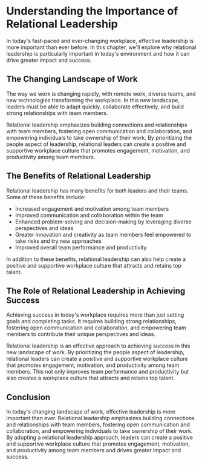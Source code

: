 Understanding the Importance of Relational Leadership
==============================================================================

In today's fast-paced and ever-changing workplace, effective leadership is more important than ever before. In this chapter, we'll explore why relational leadership is particularly important in today's environment and how it can drive greater impact and success.

The Changing Landscape of Work
------------------------------

The way we work is changing rapidly, with remote work, diverse teams, and new technologies transforming the workplace. In this new landscape, leaders must be able to adapt quickly, collaborate effectively, and build strong relationships with team members.

Relational leadership emphasizes building connections and relationships with team members, fostering open communication and collaboration, and empowering individuals to take ownership of their work. By prioritizing the people aspect of leadership, relational leaders can create a positive and supportive workplace culture that promotes engagement, motivation, and productivity among team members.

The Benefits of Relational Leadership
-------------------------------------

Relational leadership has many benefits for both leaders and their teams. Some of these benefits include:

* Increased engagement and motivation among team members
* Improved communication and collaboration within the team
* Enhanced problem-solving and decision-making by leveraging diverse perspectives and ideas
* Greater innovation and creativity as team members feel empowered to take risks and try new approaches
* Improved overall team performance and productivity

In addition to these benefits, relational leadership can also help create a positive and supportive workplace culture that attracts and retains top talent.

The Role of Relational Leadership in Achieving Success
------------------------------------------------------

Achieving success in today's workplace requires more than just setting goals and completing tasks. It requires building strong relationships, fostering open communication and collaboration, and empowering team members to contribute their unique perspectives and ideas.

Relational leadership is an effective approach to achieving success in this new landscape of work. By prioritizing the people aspect of leadership, relational leaders can create a positive and supportive workplace culture that promotes engagement, motivation, and productivity among team members. This not only improves team performance and productivity but also creates a workplace culture that attracts and retains top talent.

Conclusion
----------

In today's changing landscape of work, effective leadership is more important than ever. Relational leadership emphasizes building connections and relationships with team members, fostering open communication and collaboration, and empowering individuals to take ownership of their work. By adopting a relational leadership approach, leaders can create a positive and supportive workplace culture that promotes engagement, motivation, and productivity among team members and drives greater impact and success.
